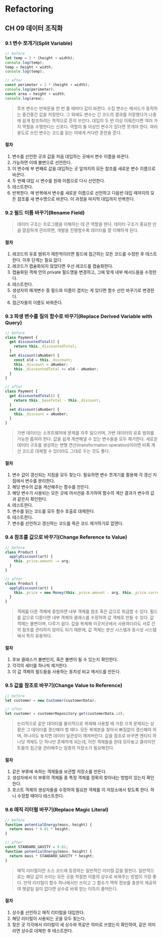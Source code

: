 # Refactoring

## CH 09 데이터 조직화

### 9.1 변수 쪼개기(Split Variable)

```javascript
// before
let temp = 2 * (height + width);
console.log(temp);
temp = height + width;
console.log(temp);

// after
const perimeter = 2 * (height + width);
console.log(perimeter);
const area = height + width;
console.log(area);
```

> 루프 변수는 반복문을 한 번 돌 때마다 값이 바뀐다. 수집 변수는 메서드가 동작하는 중간중간 값을 저장한다. 그 외에도 변수는 긴 코드의 결과를 저장했다가 나중에 쉽게 참조하려는 목적으로 흔히 쓰인다. 대입이 두 번 이상 이뤄진다면 여러 가지 역할을 수행한다는 신호다. 역할이 둘 이상인 변수가 있다면 쪼개야 한다. 여러 용도로 쓰인 변수는 코드를 읽는 이에게 커다란 혼란을 준다.

#### 절차

1. 변수를 선언한 곳과 값을 처음 대입하는 곳에서 변수 이름을 바꾼다.
2. 가능하면 이때 불변으로 선언한다.
3. 이 변수에 부 번째로 값을 대입하는 곳 앞까지의 모든 참조를 새로운 변수 이름으로 바꾼다.
4. 두 번째 대입 시 변수를 원래 이름으로 다시 선언한다.
5. 테스트한다.
6. 반복한다. 매 반복에서 변수를 새로운 이름으로 선언하고 다음번 대입 때까지의 모든 참조를 새 변수명으로 바꾼다. 이 과정을 마지막 대입까지 반복한다.

### 9.2 필드 이름 바꾸기(Rename Field)

> 데이터 구조는 프로그램을 이해하는 데 큰 역할을 한다. 데이터 구조가 중요한 만큼 깔끔하게 관리하면, 개발을 진행할수록 데이터를 잘 이해하게 된다.

#### 절차

1. 레코드의 유효 범위가 제한적이라면 필드에 접근하는 모든 코드를 수정한 후 테스트한다. 이후 단계는 필요 없다.
2. 레코드가 캡슐화되지 않았다면 우선 레코드를 캡슐화한다.
3. 캡슐화된 객체 안의 private 필드명을 변경하고, 그에 맞게 내부 메서드들을 수정한다.
4. 테스트한다.
5. 생성자의 매개변수 중 필드와 이름이 겹치는 게 있다면 함수 선언 바꾸기로 변경한다.
6. 접근자들의 이름도 바꿔준다.

### 9.3 파생 변수를 질의 함수로 바꾸기(Replace Derived Variable with Query)

```javascript
// before
class Payment {
  get discountedTotal() {
    return this._discountedTotal;
  }
  set discount(aNumber) {
    const old = this._discount;
    this._discount = aNumber;
    this._discountedTotal += old - aNumber;
  }
}

// after
class Payment {
  get discountedTotal() {
    return this._baseTotal - this._discount;
  }
  set discount(aNumber) {
    this._discount = aNumber;
  }
}
```

> 가변 데이터는 소프트웨어에 문제를 자주 일으키며, 가변 데이터의 유효 범위를 가능한 좁혀야 한다. 값을 쉽게 계싼해낼 수 있는 변수들을 모두 제거한다. 새로운 데이터 구조를 생성하는 변형 연산(transformation operation)이라면 비록 계산 코드로 대체할 수 있더라도 그대로 두는 것도 좋다.

#### 절차

1. 변수 값이 갱신되는 지점을 모두 찾는다. 필요하면 변수 쪼개기를 활용해 각 갱신 지점에서 변수를 분리한다.
2. 해당 변수의 값을 계산해주는 함수를 만든다.
3. 해당 변수가 사용되는 모든 곳에 어서션을 추가하여 함수의 계산 결과가 변수의 값과 같은지 확인한다.
4. 테스트한다.
5. 변수를 읽는 코드를 모두 함수 호출로 대체한다.
6. 테스트한다.
7. 변수를 선언하고 갱신하는 코드를 죽은 코드 제거하기로 없앤다.

### 9.4 참조를 값으로 바꾸기(Change Reference to Value)

```javascript
// before
class Product {
  applyDiscount(art) {
    this._price.amount -= arg;
  }
}

// after
class Product {
  applyDiscount(art) {
    this._price = new Money(this._price.amount - arg, this._price.currency);
  }
}
```

> 객체를 다른 객체에 중첩하면 내부 객체를 참조 혹은 값으로 취급할 수 있다. 필드를 값으로 다룬다면 내부 객체의 클래스를 수정하여 값 객체로 만들 수 있다. 값 객체는 불변이며, 다루기 쉽다. 값을 복제해 이곳저곳에서 사용하더라도 서로 간의 참조를 관리하지 않아도 되기 때문에, 값 객체는 분산 시스템과 동시성 시스템에서 특히 유용하다.

#### 절차

1. 후보 클래스가 불변인지, 혹은 불변이 될 수 있는지 확인한다.
2. 각각의 세터를 하나씩 제거한다.
3. 이 값 객체의 필드들을 사용하는 동치성 비교 메서드를 만든다.

### 9.5 값을 참조로 바꾸기(Change Value to Reference)

```javascript
// before
let customer = new Customer(customerData);

// after
let customer = customerRepository.get(customerData.id);
```

> 논리적으로 같은 데이터를 물리적으로 복제해 사용할 때 가장 크게 문제되는 상황은 그 데이터를 갱신해야 할 때다. 모든 복제본을 찾아서 빠짐없이 갱신해야 하며, 하나라도 놓치면 데이터 일관성이 깨져버린다. 값을 참조로 바꾸면 엔티티 하나당 객체도 단 하나만 존재하게 되는데, 이런 객체들을 한데 모아놓고 클라이언트들의 접근을 관리해주는 일종의 저장소가 필요해진다.

#### 절차

1. 같은 부류에 속하는 객체들을 보관할 저장소를 만든다.
2. 생성자에서 이 부류의 객체들 중 특정 객체를 정확히 찾아내는 방법이 있는지 확인한다.
3. 호스트 객체의 생성자들을 수정하여 필요한 객체를 이 저장소에서 찾도록 한다. 하나 수정할 때마다 테스트한다.

### 9.6 매직 리터럴 바꾸기(Replace Magic Literal)

```javascript
// before
function potentialEnergy(mass, height) {
  return mass * 9.81 * height;
}

// after
const STANDARD_GAVITY = 9.81;
function potentialEnergy(mass, height) {
  return mass * STANDARD_GAVITY * height;
}
```

> 매직 리터럴이란 소스 코드에 등장하는 일반적인 리터럴 값을 말한다. 일반적으로는 해당 값이 쓰이는 모든 곳을 적절한 이름의 상수로 바꿔주는 방법이 가장 좋다. 만약 리터럴이 함수 하나에서만 쓰이고 그 함수가 맥락 정보를 충분히 제공하여 헷갈일 일이 없다면 상수로 바꿔 얻는 이득이 줄어든다.

#### 절차

1. 상수를 선언하고 매직 리터럴을 대입한다.
2. 해당 리터럴이 사용되는 곳을 모두 찾는다.
3. 찾은 곳 각각에서 리터럴이 새 상수와 똑같은 의미로 쓰였는지 확인하여, 같은 의미라면 상수로 대체한 후 테스트한다.
